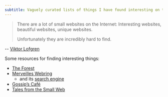 ```yaml
---
subtitle: Vaguely curated lists of things I have found interesting on the internet.
---
```

> There are a lot of small websites on the Internet: Interesting websites, beautiful websites, unique websites.
>
>Unfortunately they are incredibly hard to find.

-- [Viktor Lofgren](https://www.marginalia.nu/log/19-website-discoverability-crisis/)

Some resources for finding interesting things:

- [The Forest](https://theforest.link/)
- [Merveilles Webring](https://webring.xxiivv.com)
	- and its [search engine](https://lieu.cblgh.org/)
- [Gossip’s Café](https://gossips.cafe/)
- [Tales from the Small Web](https://kagi.com/smallweb/)
